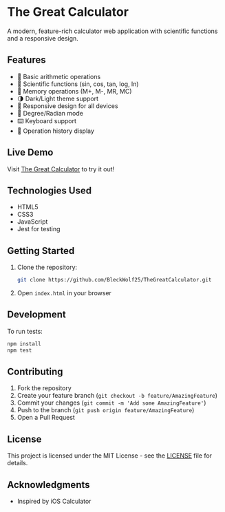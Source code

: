 # The Great Calculator

A modern, feature-rich calculator web application with scientific functions and a responsive design.

## Features

- 🧮 Basic arithmetic operations
- 📐 Scientific functions (sin, cos, tan, log, ln)
- 💾 Memory operations (M+, M-, MR, MC)
- 🌗 Dark/Light theme support
- 📱 Responsive design for all devices
- 🎯 Degree/Radian mode
- ⌨️ Keyboard support
- 📜 Operation history display

## Live Demo

Visit [The Great Calculator](https://bleckwolf25.github.io/TheGreatCalculator) to try it out!

## Technologies Used

- HTML5
- CSS3
- JavaScript
- Jest for testing

## Getting Started

1. Clone the repository:

    ```bash
   git clone https://github.com/BleckWolf25/TheGreatCalculator.git
    ```

2. Open `index.html` in your browser

## Development

To run tests:

```bash
npm install
npm test
```

## Contributing

1. Fork the repository
2. Create your feature branch (`git checkout -b feature/AmazingFeature`)
3. Commit your changes (`git commit -m 'Add some AmazingFeature'`)
4. Push to the branch (`git push origin feature/AmazingFeature`)
5. Open a Pull Request

## License

This project is licensed under the MIT License - see the [LICENSE](LICENSE) file for details.

## Acknowledgments

- Inspired by iOS Calculator
